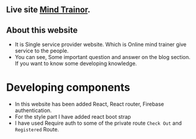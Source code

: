 
## Live site [Mind Trainor](https://github.com/facebook/create-react-app).

## About this website

* It is Single service provider website. Which is Online mind trainer give service to the people.
* You can see, Some important question and answer on the blog section. If you want to know some developing knowledge.

# Developing components

* In this website has been added React, React router, Firebase authentication.
* For the style part I have added react boot strap
* I have used Require auth to some of the private route `Check Out` and `Registered` Route.
